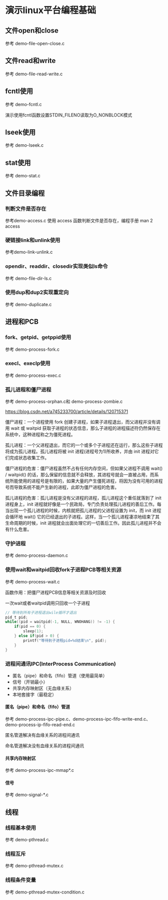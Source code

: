 # 演示linux平台编程基础

## 文件open和close

参考 demo-file-open-close.c



## 文件read和write

参考 demo-file-read-write.c



## fcntl使用

参考 demo-fcntl.c

演示使用fcntl函数设置STDIN_FILENO读取为O_NONBLOCK模式



## lseek使用

参考 demo-lseek.c



## stat使用

参考 demo-stat.c



## 文件目录编程

### 判断文件是否存在

参考demo-access.c 使用 access 函数判断文件是否存在，编程手册 man 2 access

### 硬链接link和unlink使用

参考demo-link-unlink.c

### opendir、readdir、closedir实现类似ls命令

参考 demo-file-dir-ls.c

### 使用dup和dup2实现重定向

参考 demo-duplicate.c



## 进程和PCB

### fork、getpid、getppid使用

参考 demo-process-fork.c

### execl、execlp使用

参考 demo-process-exec.c

### 孤儿进程和僵尸进程

参考  demo-process-orphan.c和 demo-process-zombie.c

https://blog.csdn.net/a745233700/article/details/120715371

僵尸进程：一个进程使用 fork 创建子进程，如果子进程退出，而父进程并没有调用 wait 或 waitpid 获取子进程的状态信息，那么子进程的进程描述符仍然保存在系统中，这种进程称之为僵死进程。

孤儿进程：一个父进程退出，而它的一个或多个子进程还在运行，那么这些子进程将成为孤儿进程。孤儿进程将被 init 进程(进程号为1)所收养，并由 init 进程对它们完成状态收集工作。

僵尸进程的危害：僵尸进程虽然不占有任何内存空间，但如果父进程不调用 wait() / waitpid() 的话，那么保留的信息就不会释放，其进程号就会一直被占用，而系统所能使用的进程号是有限的，如果大量的产生僵死进程，将因为没有可用的进程号而导致系统不能产生新的进程，此即为僵尸进程的危害。

孤儿进程的危害：孤儿进程是没有父进程的进程，孤儿进程这个重任就落到了 init 进程身上，init 进程就好像是一个民政局，专门负责处理孤儿进程的善后工作。每当出现一个孤儿进程的时候，内核就把孤儿进程的父进程设置为 init，而 init 进程会循环地 wait() 它的已经退出的子进程。这样，当一个孤儿进程凄凉地结束了其生命周期的时候，init 进程就会出面处理它的一切善后工作。因此孤儿进程并不会有什么危害。

### 守护进程

参考 demo-process-daemon.c

### 使用wait和waitpid回收fork子进程PCB等相关资源

参考 demo-process-wait.c

函数作用：把僵尸进程PCB信息等相关资源及时回收

一次wait或者waitpid调用只回收一个子进程

```c
// 等待到所有子进程退出wile循环才退出
pid_t pid;
while((pid = waitpid(-1, NULL, WNOHANG)) != -1) {
    if(pid == 0) {
        sleep(1);
    } else if(pid > 0) {
        printf("等待到子进程pid=%d结束\n", pid);
    }
}
```

### 进程间通讯IPC(InterProcess Communication)

- 匿名（pipe）和命名（fifo）管道（使用最简单）
- 信号（开销最小）
- 共享内存映射区（无血缘关系）
- 本地套接字（最稳定）

#### 匿名（pipe）和命名（fifo）管道

参考 demo-process-ipc-pipe.c、demo-process-ipc-fifo-write-end.c、demo-process-ip-fifo-read-end.c

匿名管道解决有血缘关系的进程间通讯

命名管道解决没有血缘关系的进程间通讯

#### 共享内存映射区

参考 demo-process-ipc-mmap*.c

#### 信号

参考 demo-signal-*.c

## 线程

### 线程基本使用

参考  demo-pthread.c

### 线程互斥

参考 demo-pthread-mutex.c

### 线程条件变量

参考 demo-pthread-mutex-condition.c